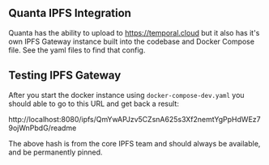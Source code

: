 ## Quanta IPFS Integration

Quanta has the ability to upload to https://temporal.cloud but it also has it's own IPFS Gateway instance built into the codebase and Docker Compose file. See the yaml files to find that config.

## Testing IPFS Gateway

After you start the docker instance using `docker-compose-dev.yaml` you should able to go to this URL and get back a result:

http://localhost:8080/ipfs/QmYwAPJzv5CZsnA625s3Xf2nemtYgPpHdWEz79ojWnPbdG/readme

The above hash is from the core IPFS team and should always be available, and be permanently pinned.
